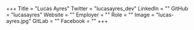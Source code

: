 +++
Title = "Lucas Ayres"
Twitter = "lucasayres_dev"
LinkedIn = ""
GitHub = "lucasayres"
Website = ""
Employer = ""
Role = ""
Image = "lucas-ayres.jpg"
GitLab = ""
Facebook = ""
+++
